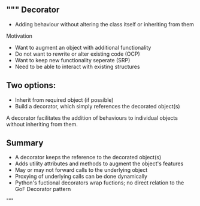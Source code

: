 """
Decorator
---------

- Adding behaviour without altering the class itself or inheriting from them

Motivation
- Want to augment an object with additional functionality
- Do not want to rewrite or alter existing code (OCP)
- Want to keep new functionality seperate (SRP)
- Need to be able to interact with existing structures

Two options:
-----------

- Inherit from required object (if possible)
- Build a decorator, which simply references the decorated object(s)

A decorator facilitates the addition of behaviours to individual objects without inheriting from them.

Summary
-------

- A decorator keeps the reference to the decorated object(s)
- Adds utility attributes and methods to augment the object's features
- May or may not forward calls to the underlying object
- Proxying of underlying calls can be done dynamically
- Python's fuctional decorators wrap fuctions; no direct relation to the GoF Decorator  pattern

"""
